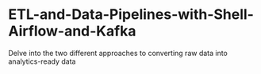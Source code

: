 # ETL-and-Data-Pipelines-with-Shell-Airflow-and-Kafka
Delve into the two different approaches to converting raw data into analytics-ready data
